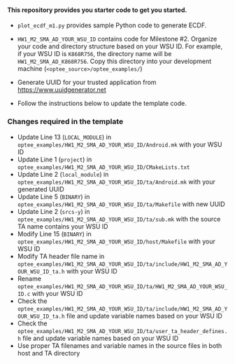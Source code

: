 

#### This repository provides you starter code to get you started.

* `plot_ecdf_m1.py` provides sample Python code to generate ECDF.

* `HW1_M2_SMA_AD_YOUR_WSU_ID` contains code for Milestone #2. Organize your code and directory structure based on your WSU ID.
For example, if your WSU ID is `K868R756`, the directory name will be `HW1_M2_SMA_AD_K868R756`. Copy this directory into your development machine (`<optee_source>/optee_examples/`)

* Generate UUID for your trusted application from https://www.uuidgenerator.net

* Follow the instructions below to update the template code.

### Changes required in the template

* Update Line 13 (`LOCAL_MODULE`) in `optee_examples/HW1_M2_SMA_AD_YOUR_WSU_ID/Android.mk` with your WSU ID
* Update Line 1 (`project`) in `optee_examples/HW1_M2_SMA_AD_YOUR_WSU_ID/CMakeLists.txt`
* Update Line 2 (`local_module`) in `optee_examples/HW1_M2_SMA_AD_YOUR_WSU_ID/ta/Android.mk` with your generated UUID
* Update Line 5 (`BINARY`) in `optee_examples/HW1_M2_SMA_AD_YOUR_WSU_ID/ta/Makefile` with new UUID
* Update Line 2 (`srcs-y`) in `optee_examples/HW1_M2_SMA_AD_YOUR_WSU_ID/ta/sub.mk` with the source TA name contains your WSU ID
* Modify Line 15 (`BINARY`) in `optee_examples/HW1_M2_SMA_AD_YOUR_WSU_ID/host/Makefile` with your WSU ID
* Modify TA header file name in `optee_examples/HW1_M2_SMA_AD_YOUR_WSU_ID/ta/include/HW1_M2_SMA_AD_YOUR_WSU_ID_ta.h` with your WSU ID
* Rename `optee_examples/HW1_M2_SMA_AD_YOUR_WSU_ID/ta/HW1_M2_SMA_AD_YOUR_WSU_ID.c` with your WSU ID
* Check the `optee_examples/HW1_M2_SMA_AD_YOUR_WSU_ID/ta/include/HW1_M2_SMA_AD_YOUR_WSU_ID_ta.h` file and update variable names based on your WSU ID
* Check the `optee_examples/HW1_M2_SMA_AD_YOUR_WSU_ID/ta/user_ta_header_defines.h` file and update variable names based on your WSU ID
* Use proper TA filenames and variable names in the source files in both host and TA directory
